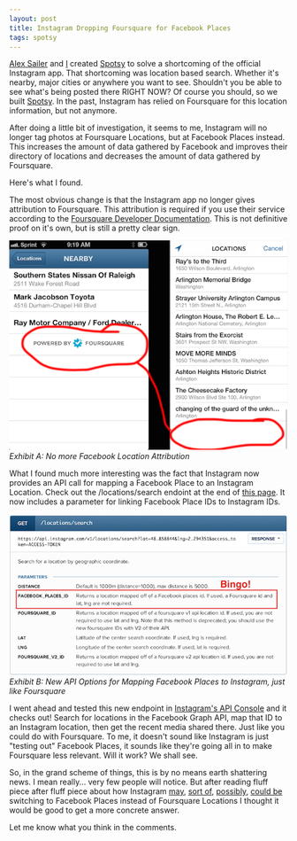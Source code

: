 ```yaml
---
layout: post
title: Instagram Dropping Foursquare for Facebook Places
tags: spotsy
---
```


[Alex Sailer](https://twitter.com/alexsailer) and [I](https://twitter.com/wlindner) created [Spotsy](https://itunes.apple.com/us/app/spotsy/id714622289?mt=8) to solve a shortcoming of the official Instagram app. That shortcoming was location based search. Whether it's nearby, major cities or anywhere you want to see. Shouldn't you be able to see what's being posted there RIGHT NOW? Of course you should, so we built [Spotsy](https://itunes.apple.com/us/app/spotsy/id714622289?mt=8). In the past, Instagram has relied on Foursquare for this location information, but not anymore.

After doing a little bit of investigation, it seems to me, Instagram will no longer tag photos at Foursquare Locations, but at Facebook Places instead. This increases the amount of data gathered by Facebook and improves their directory of locations and decreases the amount of data gathered by Foursquare.

Here's what I found.

The most obvious change is that the Instagram app no longer gives attribution to Foursquare. This attribution is required if you use their service according to the [Foursquare Developer Documentation](https://developer.foursquare.com/overview/attribution). This is not definitive proof on it's own, but is still a pretty clear sign.

![No Foursquare Location attribution](/img/instagram-powered-by-foursquare.png)
<br />
*Exhibit A: No more Facebook Location Attribution*

What I found much more interesting was the fact that Instagram now provides an API call for mapping a Facebook Place to an Instagram Location. Check out the /locations/search endoint at the end of [this page](http://instagram.com/developer/endpoints/locations/#get_locations_search). It now includes a parameter for linking Facebook Place IDs to Instagram IDs.

![New API Options for Mapping Facebook Places to Instagram, just like Foursquare](/img/instagram-developer-endpoint.png)
<br />
*Exhibit B: New API Options for Mapping Facebook Places to Instagram, just like Foursquare*

I went ahead and tested this new endpoint in [Instagram's API Console](https://apigee.com/console/instagram) and it checks out! Search for locations in the Facebook Graph API, map that ID to an Instagram location, then get the recent media shared there. Just like you could do with Foursquare. To me, it doesn't sound like Instagram is just "testing out" Facebook Places, it sounds like they're going all in to make Foursquare less relevant. Will it work? We shall see.

So, in the grand scheme of things, this is by no means earth shattering news. I mean really... very few people will notice. But after reading fluff piece after fluff piece about how Instagram [may](http://www.nbcnews.com/tech/social-media/instagram-replacing-foursquare-facebook-places-n61856), [sort of](http://www.cnet.com/news/instagram-removing-foursquare-in-places-test/), [possibly](http://readwrite.com/2014/03/25/facebook-places-instagram-test-foursquare#awesm=~oEb93BJ7K1HXS5), [could be](http://www.techradar.com/us/news/software/applications/instagram-tests-filtering-out-foursquare-in-favour-of-facebook-places-1237086) switching to Facebook Places instead of Foursquare Locations I thought it would be good to get a more concrete answer.

Let me know what you think in the comments.
